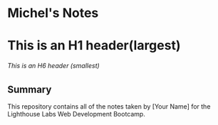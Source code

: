 # Michel's Notes
# This is an H1 header(largest)
###### This is an H6 header (smallest)
## Summary 

This repository contains all of the notes taken by [Your Name] for the Lighthouse Labs Web Development Bootcamp.